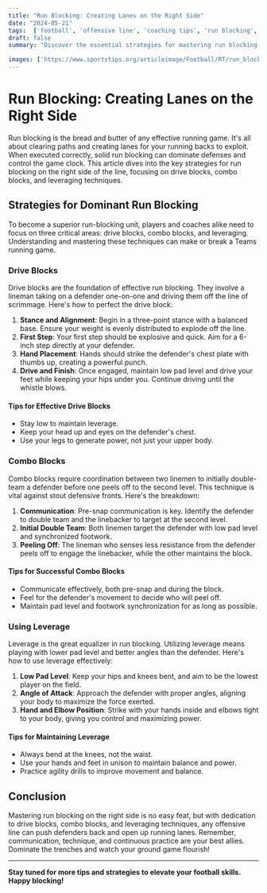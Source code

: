 ```yaml
---
title: "Run Blocking: Creating Lanes on the Right Side"
date: "2024-05-21"
tags:  ['football', 'offensive line', 'coaching tips', 'run blocking', 'techniques', 'drive blocks', 'combo blocks', 'leverage', 'strategy']
draft: false
summary: "Discover the essential strategies for mastering run blocking on the right side, with insights on drive blocks, combo blocks, and leveraging your position to move defenders efficiently."

images: ['https://www.sportstips.org/articleimage/Football/RT/run_blocking_creating_lanes_on_the_right_side.webp']
---
```


# Run Blocking: Creating Lanes on the Right Side

Run blocking is the bread and butter of any effective running game. It's all about clearing paths and creating lanes for your running backs to exploit. When executed correctly, solid run blocking can dominate defenses and control the game clock. This article dives into the key strategies for run blocking on the right side of the line, focusing on drive blocks, combo blocks, and leveraging techniques.

## Strategies for Dominant Run Blocking

To become a superior run-blocking unit, players and coaches alike need to focus on three critical areas: drive blocks, combo blocks, and leveraging. Understanding and mastering these techniques can make or break a Teams running game.

### Drive Blocks

Drive blocks are the foundation of effective run blocking. They involve a lineman taking on a defender one-on-one and driving them off the line of scrimmage. Here's how to perfect the drive block:

1. **Stance and Alignment**: Begin in a three-point stance with a balanced base. Ensure your weight is evenly distributed to explode off the line.
2. **First Step**: Your first step should be explosive and quick. Aim for a 6-inch step directly at your defender.
3. **Hand Placement**: Hands should strike the defender's chest plate with thumbs up, creating a powerful punch.
4. **Drive and Finish**: Once engaged, maintain low pad level and drive your feet while keeping your hips under you. Continue driving until the whistle blows.

#### Tips for Effective Drive Blocks

- Stay low to maintain leverage.
- Keep your head up and eyes on the defender's chest.
- Use your legs to generate power, not just your upper body.

### Combo Blocks

Combo blocks require coordination between two linemen to initially double-team a defender before one peels off to the second level. This technique is vital against stout defensive fronts. Here's the breakdown:

1. **Communication**: Pre-snap communication is key. Identify the defender to double team and the linebacker to target at the second level.
2. **Initial Double Team**: Both linemen target the defender with low pad level and synchronized footwork.
3. **Peeling Off**: The lineman who senses less resistance from the defender peels off to engage the linebacker, while the other maintains the block.

#### Tips for Successful Combo Blocks

- Communicate effectively, both pre-snap and during the block.
- Feel for the defender's movement to decide who will peel off.
- Maintain pad level and footwork synchronization for as long as possible.

### Using Leverage

Leverage is the great equalizer in run blocking. Utilizing leverage means playing with lower pad level and better angles than the defender. Here's how to use leverage effectively:

1. **Low Pad Level**: Keep your hips and knees bent, and aim to be the lowest player on the field.
2. **Angle of Attack**: Approach the defender with proper angles, aligning your body to maximize the force exerted.
3. **Hand and Elbow Position**: Strike with your hands inside and elbows tight to your body, giving you control and maximizing power.

#### Tips for Maintaining Leverage

- Always bend at the knees, not the waist.
- Use your hands and feet in unison to maintain balance and power.
- Practice agility drills to improve movement and balance.

## Conclusion

Mastering run blocking on the right side is no easy feat, but with dedication to drive blocks, combo blocks, and leveraging techniques, any offensive line can push defenders back and open up running lanes. Remember, communication, technique, and continuous practice are your best allies. Dominate the trenches and watch your ground game flourish!

---

**Stay tuned for more tips and strategies to elevate your football skills. Happy blocking!**

```
